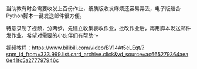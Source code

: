   当助教有时会需要收发上百份作业，纸质版收发麻烦还容易弄丢，电子版结合Python脚本一键发送邮件很方便。

   特意录制了视频，分两步，先建立收集表收作业，批改作业后，再用脚本发送邮件发作业。希望对需要的小伙伴们有帮助～

视频教程：https://www.bilibili.com/video/BV14At5eLEqt/?spm_id_from=333.999.list.card_archive.click&vd_source=ac665279364aea0e41fc5a277797946c
